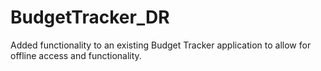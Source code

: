 # BudgetTracker_DR
Added functionality to an existing Budget Tracker application to allow for offline access and functionality.
